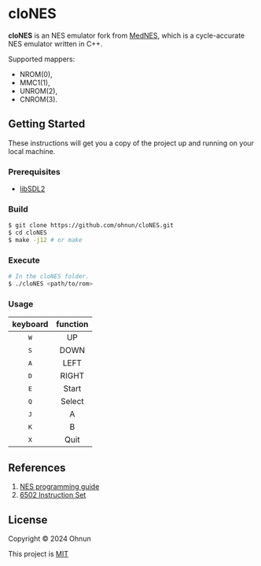 # cloNES

**cloNES** is an NES emulator fork from [MedNES](https://github.com/wpmed92/MedNES), 
which is a cycle-accurate NES emulator written in C++. 

Supported mappers: 
- NROM(0), 
- MMC1(1), 
- UNROM(2), 
- CNROM(3). 

## Getting Started ##

These instructions will get you a copy of the project up and running on your local machine.

### Prerequisites ###

* [libSDL2](https://www.libsdl.org/download-2.0.php)

### Build ### 

```bash
$ git clone https://github.com/ohnun/cloNES.git
$ cd cloNES
$ make -j12 # or make
```

### Execute ###

```bash
# In the cloNES folder. 
$ ./cloNES <path/to/rom>
```

### Usage

| keyboard     | function |
| :-:          | :-:      |
| <kbd>W</kbd> | UP       |
| <kbd>S</kbd> | DOWN     |
| <kbd>A</kbd> | LEFT     |
| <kbd>D</kbd> | RIGHT    |
| <kbd>E</kbd> | Start    |
| <kbd>Q</kbd> | Select   |
| <kbd>J</kbd> | A        |
| <kbd>K</kbd> | B        |
| <kbd>X</kbd> | Quit     |

## References

1. [NES programming guide](https://www.nesdev.org/wiki/Programming_guide)
1. [6502 Instruction Set](https://www.masswerk.at/6502/6502_instruction_set.html)

## License

Copyright &copy; 2024 Ohnun

This project is [MIT](./LICENSE)


